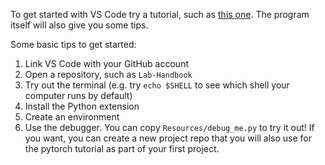To get started with VS Code try a tutorial, such as [this one](https://code.visualstudio.com/docs/getstarted/getting-started). The program itself will also give you some tips.

Some basic tips to get started:
1. Link VS Code with your GitHub account
2. Open a repository, such as `Lab-Handbook`
3. Try out the terminal (e.g. try `echo $SHELL` to see which shell your computer runs by default)
4. Install the Python extension
5. Create an environment
6. Use the debugger. You can copy `Resources/debug_me.py` to try it out! If you want, you can create a new project repo that you will also use for the pytorch tutorial as part of your first project.
